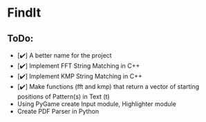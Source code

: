 # FindIt

## ToDo:
-  [:heavy_check_mark:] A better name for the project 
-  [:heavy_check_mark:] Implement FFT String Matching in C++ 
-  [:heavy_check_mark:] Implement KMP String Matching in C++ 
-  [:heavy_check_mark:] Make functions (fft and kmp) that return a vector of starting positions of Pattern(s) in Text (t)
- Using PyGame create Input module, Highlighter module
- Create PDF Parser in Python

